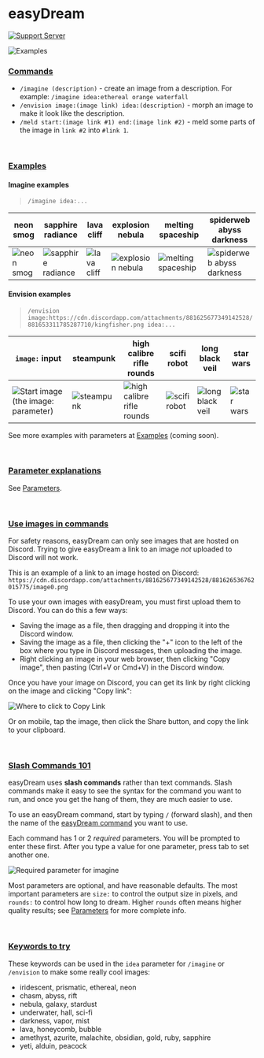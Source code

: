 # easyDream

[![Support Server](https://img.shields.io/discord/872973048318410752.svg?label=Support%20Server&logo=Discord&colorB=5D3FD3&style=flat)](https://discord.gg/zGZemXWAX6)

![Examples](https://cdn.discordapp.com/attachments/881625677349142528/881634798580432956/monage1-comp.png)

### [Commands](#commands)

- `/imagine (description)` - create an image from a description. For example: `/imagine idea:ethereal orange waterfall`
- `/envision image:(image link) idea:(description)` - morph an image to make it look like the description.
- `/meld start:(image link #1) end:(image link #2)` - meld some parts of the image in `link #2` into `#link 1`.

&nbsp;

### [Examples](#examples)

#### Imagine examples
> `/imagine idea:...`

| neon smog | sapphire radiance | lava cliff | explosion nebula | melting spaceship | spiderweb abyss darkness |
| --- | --- | --- | --- | --- | --- |
| ![neon smog](https://cdn.discordapp.com/attachments/881625677349142528/881643419032756254/neon_smog.png) | ![sapphire radiance](https://cdn.discordapp.com/attachments/872973086654332989/881629324455837766/sapphire_radiance.png) | ![lava cliff](https://cdn.discordapp.com/attachments/872973086654332989/881644424663294052/lava_cliff.png) | ![explosion nebula](https://cdn.discordapp.com/attachments/872973086654332989/881646300104380476/explosion_nebula.png) | ![melting spaceship](https://cdn.discordapp.com/attachments/872973086654332989/881646845275811881/melting_spaceship.png) | ![spiderweb abyss darkness](https://cdn.discordapp.com/attachments/872973086654332989/881339740752842812/spiderweb_abyss_darkness.png) |

#### Envision examples
> `/envision image:https://cdn.discordapp.com/attachments/881625677349142528/881653311785287710/kingfisher.png idea:...`

| `image:` input | steampunk | high calibre rifle rounds | scifi robot | long black veil | star wars |
| --- | --- | --- | --- | --- | --- |
| ![Start image (the `image:` parameter)](https://cdn.discordapp.com/attachments/881625677349142528/881653311785287710/kingfisher.png) | ![steampunk](https://cdn.discordapp.com/attachments/872973086654332989/881652650645532752/steampunk.png) | ![high calibre rifle rounds](https://cdn.discordapp.com/attachments/872973086654332989/881648879873982484/high_calibre_rifle_rounds.png) | ![scifi robot](https://cdn.discordapp.com/attachments/872973086654332989/881649097566740480/scifi_robot.png) | ![long black veil](https://cdn.discordapp.com/attachments/872973086654332989/881650310894981151/long_black_veil.png) | ![star wars](https://cdn.discordapp.com/attachments/872973086654332989/881652950408261702/star_wars.png) |

See more examples with parameters at [Examples](examples) (coming soon).

&nbsp;

### [Parameter explanations](#parameter-explanations)

See [Parameters](parameters).

&nbsp;

### [Use images in commands](#use-images-in-commands)

For safety reasons, easyDream can only see images that are hosted on Discord. Trying to give easyDream a link to an image *not* uploaded to Discord will not work.

This is an example of a link to an image hosted on Discord: `https://cdn.discordapp.com/attachments/881625677349142528/881626536762015775/image0.png`

To use your own images with easyDream, you must first upload them to Discord. You can do this a few ways:

- Saving the image as a file, then dragging and dropping it into the Discord window.
- Saving the image as a file, then clicking the "+" icon to the left of the box where you type in Discord messages, then uploading the image.
- Right clicking an image in your web browser, then clicking "Copy image", then pasting (Ctrl+V or Cmd+V) in the Discord window.

Once you have your image on Discord, you can get its link by right clicking on the image and clicking "Copy link":

![Where to click to Copy Link](https://cdn.discordapp.com/attachments/881625677349142528/881628628641792030/unknown.png)

Or on mobile, tap the image, then click the Share button, and copy the link to your clipboard.

&nbsp;

### [Slash Commands 101](#slash-commands-101)

easyDream uses **slash commands** rather than text commands. Slash commands make it easy to see the syntax for the command you want to run, and once you get the hang of them, they are much easier to use.

To use an easyDream command, start by typing `/` (forward slash), and then the name of the [easyDream command](#commands) you want to use.

Each command has 1 or 2 *required* parameters. You will be prompted to enter these first. After you type a value for one parameter, press tab to set another one.

![Required parameter for imagine](https://cdn.discordapp.com/attachments/881625677349142528/881638189369020456/unknown.png)

Most parameters are optional, and have reasonable defaults. The most important parameters are `size:` to control the output size in pixels, and `rounds:` to control how long to dream. Higher `rounds` often means higher quality results; see [Parameters](parameters) for more complete info.

&nbsp;

### [Keywords to try](#keywords-to-try)

These keywords can be used in the `idea` parameter for `/imagine` or `/envision` to make some really cool images:
- iridescent, prismatic, ethereal, neon
- chasm, abyss, rift
- nebula, galaxy, stardust
- underwater, hall, sci-fi
- darkness, vapor, mist
- lava, honeycomb, bubble
- amethyst, azurite, malachite, obsidian, gold, ruby, sapphire
- yeti, alduin, peacock
